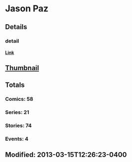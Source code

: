 # Jason  Paz 
## Details
### detail
#### [Link](http://marvel.com/comics/creators/8695/jason_paz?utm_campaign=apiRef&utm_source=225578a89fc76f3d20fbffda5d17a88d)
## [Thumbnail](http://i.annihil.us/u/prod/marvel/i/mg/9/30/4bb45670ca39d.jpg)
## Totals
### Comics: 58
### Series: 21
### Stories: 74
### Events: 4
## Modified: 2013-03-15T12:26:23-0400